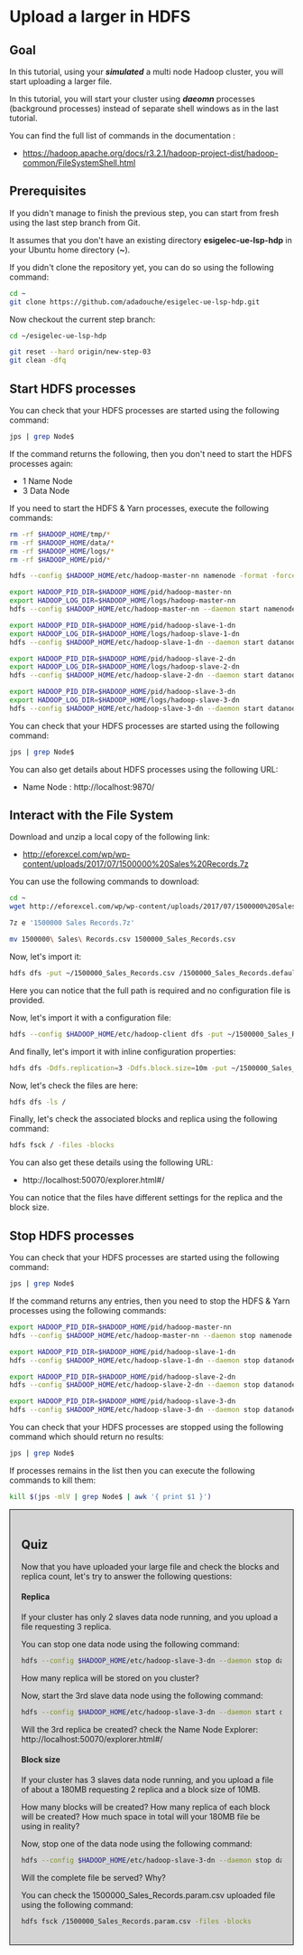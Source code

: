 # Upload a larger in HDFS

## Goal

In this tutorial, using your ***simulated*** a multi node Hadoop cluster, you will start uploading a larger file.

In this tutorial, you will start your cluster using ***daeomn*** processes (background processes) instead of separate shell windows as in the last tutorial.

You can find the full list of commands in the documentation :

- https://hadoop.apache.org/docs/r3.2.1/hadoop-project-dist/hadoop-common/FileSystemShell.html

## Prerequisites

If you didn't manage to finish the previous step, you can start from fresh using the last step branch from Git.

It assumes that you don't have an existing directory **esigelec-ue-lsp-hdp** in your Ubuntu home directory (**~**).

If you didn't clone the repository yet, you can do so using the following command:

```sh
cd ~
git clone https://github.com/adadouche/esigelec-ue-lsp-hdp.git
```

Now checkout the current step branch:

```sh
cd ~/esigelec-ue-lsp-hdp

git reset --hard origin/new-step-03
git clean -dfq
```

## Start HDFS processes

You can check that your HDFS processes are started using the following command:

```sh
jps | grep Node$
```

If the command returns the following, then you don't need to start the HDFS processes again:
 - 1 Name Node
 - 3 Data Node

If you need to start the HDFS & Yarn processes, execute the following commands:

```sh
rm -rf $HADOOP_HOME/tmp/*
rm -rf $HADOOP_HOME/data/*
rm -rf $HADOOP_HOME/logs/*
rm -rf $HADOOP_HOME/pid/*

hdfs --config $HADOOP_HOME/etc/hadoop-master-nn namenode -format -force -clusterID local

export HADOOP_PID_DIR=$HADOOP_HOME/pid/hadoop-master-nn
export HADOOP_LOG_DIR=$HADOOP_HOME/logs/hadoop-master-nn
hdfs --config $HADOOP_HOME/etc/hadoop-master-nn --daemon start namenode

export HADOOP_PID_DIR=$HADOOP_HOME/pid/hadoop-slave-1-dn
export HADOOP_LOG_DIR=$HADOOP_HOME/logs/hadoop-slave-1-dn
hdfs --config $HADOOP_HOME/etc/hadoop-slave-1-dn --daemon start datanode

export HADOOP_PID_DIR=$HADOOP_HOME/pid/hadoop-slave-2-dn
export HADOOP_LOG_DIR=$HADOOP_HOME/logs/hadoop-slave-2-dn
hdfs --config $HADOOP_HOME/etc/hadoop-slave-2-dn --daemon start datanode

export HADOOP_PID_DIR=$HADOOP_HOME/pid/hadoop-slave-3-dn
export HADOOP_LOG_DIR=$HADOOP_HOME/logs/hadoop-slave-3-dn
hdfs --config $HADOOP_HOME/etc/hadoop-slave-3-dn --daemon start datanode
```

You can check that your HDFS processes are started using the following command:

```sh
jps | grep Node$
```

You can also get details about HDFS processes using the following URL:

 - Name Node : http://localhost:9870/

## Interact with the File System

Download and unzip a local copy of the following link:

- http://eforexcel.com/wp/wp-content/uploads/2017/07/1500000%20Sales%20Records.7z

You can use the following commands to download:

```sh
cd ~
wget http://eforexcel.com/wp/wp-content/uploads/2017/07/1500000%20Sales%20Records.7z

7z e '1500000 Sales Records.7z'

mv 1500000\ Sales\ Records.csv 1500000_Sales_Records.csv
```

Now, let's import it:

```sh
hdfs dfs -put ~/1500000_Sales_Records.csv /1500000_Sales_Records.default.csv
```

Here you can notice that the full path is required and no configuration file is provided.

Now, let's import it with a configuration file:

```sh
hdfs --config $HADOOP_HOME/etc/hadoop-client dfs -put ~/1500000_Sales_Records.csv /1500000_Sales_Records.client.csv
```

And finally, let's import it with inline configuration properties:

```sh
hdfs dfs -Ddfs.replication=3 -Ddfs.block.size=10m -put ~/1500000_Sales_Records.csv  /1500000_Sales_Records.param.csv
```

Now, let's check the files are here:

```sh
hdfs dfs -ls /
```

Finally, let's check the associated blocks and replica using the following command:

```sh
hdfs fsck / -files -blocks
```

You can also get these details using the following URL:

 - http://localhost:50070/explorer.html#/

You can notice that the files have different settings for the replica and the block size.

## Stop HDFS processes

You can check that your HDFS processes are started using the following command:

```sh
jps | grep Node$
```

If the command returns any entries, then you need to stop the HDFS & Yarn processes using the following commands:

```sh
export HADOOP_PID_DIR=$HADOOP_HOME/pid/hadoop-master-nn
hdfs --config $HADOOP_HOME/etc/hadoop-master-nn --daemon stop namenode

export HADOOP_PID_DIR=$HADOOP_HOME/pid/hadoop-slave-1-dn
hdfs --config $HADOOP_HOME/etc/hadoop-slave-1-dn --daemon stop datanode

export HADOOP_PID_DIR=$HADOOP_HOME/pid/hadoop-slave-2-dn
hdfs --config $HADOOP_HOME/etc/hadoop-slave-2-dn --daemon stop datanode

export HADOOP_PID_DIR=$HADOOP_HOME/pid/hadoop-slave-3-dn
hdfs --config $HADOOP_HOME/etc/hadoop-slave-3-dn --daemon stop datanode
```

You can check that your HDFS processes are stopped using the following command which should return no results:

```sh
jps | grep Node$
```

If processes remains in the list then you can execute the following commands to kill them:

```sh
kill $(jps -mlV | grep Node$ | awk '{ print $1 }')
```

<div style="background-color: #D3D3D3; padding: 20px;  border: 1px solid black;" >

## Quiz

Now that you have uploaded your large file and check the blocks and replica count, let's try to answer the following questions:

#### Replica

If your cluster has only 2 slaves data node running, and you upload a file requesting 3 replica.

You can stop one data node using the following command:

```sh
hdfs --config $HADOOP_HOME/etc/hadoop-slave-3-dn --daemon stop datanode
```

How many replica will be stored on you cluster?

Now, start the 3rd slave data node using the following command:

```sh
hdfs --config $HADOOP_HOME/etc/hadoop-slave-3-dn --daemon start datanode
```

Will the 3rd replica be created? check the Name Node Explorer: http://localhost:50070/explorer.html#/

#### Block size

If your cluster has 3 slaves data node running, and you upload a file of about a 180MB requesting 2 replica and a block size of 10MB.

How many blocks will be created? How many replica of each block will be created? How much space in total will your 180MB file be using in reality?

Now, stop one of the data node using the following command:

```sh
hdfs --config $HADOOP_HOME/etc/hadoop-slave-3-dn --daemon stop datanode
```

Will the complete file be served? Why?

You can check the 1500000_Sales_Records.param.csv uploaded file using the following command:

```sh
hdfs fsck /1500000_Sales_Records.param.csv -files -blocks
```

</div
